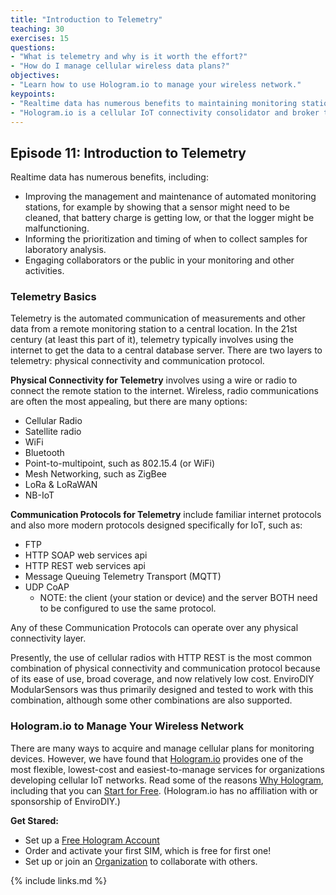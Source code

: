 ```yaml
---
title: "Introduction to Telemetry"
teaching: 30
exercises: 15
questions:
- "What is telemetry and why is it worth the effort?"
- "How do I manage cellular wireless data plans?"
objectives:
- "Learn how to use Hologram.io to manage your wireless network."
keypoints:
- "Realtime data has numerous benefits to maintaining monitoring stations, timing the collection of samples, and engaging others."
- "Hologram.io is a cellular IoT connectivity consolidator and broker that provides low-bandwidth, low-cost plans and that massively simplifies the management of SIM cards that can operate in 196 counties over 550 carriers."
---
```



## Episode 11: Introduction to Telemetry

Realtime data has numerous benefits, including:
- Improving the management and maintenance of automated monitoring stations, for example by showing that a sensor might need to be cleaned, that battery charge is getting low, or that the logger might be malfunctioning.
- Informing the prioritization and timing of when to collect samples for laboratory analysis.
- Engaging collaborators or the public in your monitoring and other activities.

### Telemetry Basics

Telemetry is the automated communication of measurements and other data from a remote monitoring station to a central location. In the 21st century (at least this part of it), telemetry typically involves using the internet to get the data to a central database server. There are two layers to telemetry: physical connectivity and communication protocol.

**Physical Connectivity for Telemetry** involves using a wire or radio to connect the remote station to the internet. Wireless, radio communications are often the most appealing, but there are many options:
- Cellular Radio
- Satellite radio
- WiFi
- Bluetooth
- Point-to-multipoint, such as 802.15.4 (or WiFi)
- Mesh Networking, such as ZigBee
- LoRa & LoRaWAN
- NB-IoT

**Communication Protocols for Telemetry** include familiar internet protocols and also more modern protocols designed specifically for IoT, such as:
- FTP
- HTTP SOAP web services api
- HTTP REST web services api
- Message Queuing Telemetry Transport (MQTT)
- UDP CoAP
  - NOTE: the client (your station or device) and the server BOTH need to be configured to use the same protocol.

Any of these Communication Protocols can operate over any physical connectivity layer.

Presently, the use of cellular radios with HTTP REST is the most common combination of physical connectivity and communication protocol because of its ease of use, broad coverage, and now relatively low cost. EnviroDIY ModularSensors was thus primarily designed and tested to work with this combination, although some other combinations are also supported.

### Hologram.io to Manage Your Wireless Network

There are many ways to acquire and manage cellular plans for monitoring devices. However, we have found that [Hologram.io](https://hologram.io) provides one of the most flexible, lowest-cost and easiest-to-manage services for organizations developing cellular IoT networks. Read some of the reasons [Why Hologram](https://hologram.io/why-hologram/), including that you can [Start for Free](https://dashboard.hologram.io/account/register?e=IA==). (Hologram.io has no affiliation with or sponsorship of EnviroDIY.)

**Get Stared:**
- Set up a [Free Hologram Account](https://dashboard.hologram.io/account/register?e=IA==)
- Order and activate your first SIM, which is free for first one!
- Set up or join an [Organization](https://hologram.io/docs/guide/account/organizations/) to collaborate with others.


{% include links.md %}
